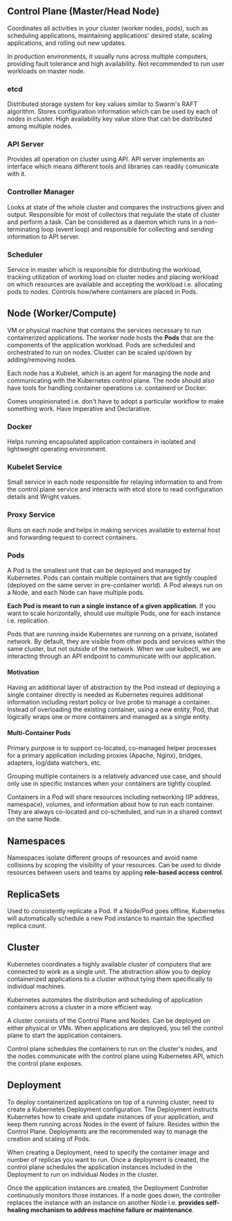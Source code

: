 ## Control Plane (Master/Head Node)

Coordinates all activities in your cluster (worker nodes, pods), such as scheduling applications, maintaining applications' desired state, scaling applications, and rolling out new updates.

In production environments, it usually runs across multiple computers, providing fault tolerance and high availability. Not recommended to run user workloads on master node.

### etcd

Distributed storage system for key values similar to Swarm's RAFT algorithm. Stores configuration information which can be used by each of nodes in cluster. High availability key value store that can be distributed among multiple nodes.

### API Server

Provides all operation on cluster using API. API server implements an interface which means different tools and libraries can readily comunicate with it.

### Controller Manager

Looks at state of the whole cluster and compares the instructions given and output. Responsible for most of collectors that regulate the state of cluster and perform a task. Can be considered as a daemon which runs in a non-terminating loop (event loop) and responsible for collecting and sending information to API server.

### Scheduler

Service in master which is responsible for distributing the workload, tracking utilization of working load on cluster nodes and placing workload on which resources are available and accepting the workload i.e. allocating pods to nodes. Controls how/where containers are placed in Pods.

## Node (Worker/Compute)

VM or physical machine that contains the services necessary to run containerized applications. The worker node hosts the **Pods** that are the components of the application workload. Pods are scheduled and orchestrated to run on nodes. Cluster can be scaled up/down by adding/removing nodes.

Each node has a Kubelet, which is an agent for managing the node and communicating with the Kubernetes control plane. The node should also have tools for handling container operations i.e. containerd or Docker.

Comes unopinionated i.e. don't have to adopt a particular workflow to make something work. Have Imperative and Declarative.

### Docker

Helps running encapsulated application containers in isolated and lightweight operating environment.

### Kubelet Service

Small service in each node responsible for relaying information to and from the control plane service and interacts with etcd store to read configuration details and Wright values.

### Proxy Service

Runs on each node and helps in making services available to external host and forwarding request to correct containers.

### Pods

A Pod is the smallest unit that can be deployed and managed by Kubernetes. Pods can contain multiple containers that are tightly coupled (deployed on the same server in pre-container world). A Pod always run on a Node, and each Node can have multiple pods.

**Each Pod is meant to run a single instance of a given application**. If you want to scale horizontally, should use multiple Pods, one for each instance i.e. replication.

Pods that are running inside Kubernetes are running on a private, isolated network. By default, they are visible from other pods and services within the same cluster, but not outside of the network. When we use kubectl, we are interacting through an API endpoint to communicate with our application.

#### Motivation

Having an additional layer of abstraction by the Pod instead of deploying a single container directly is needed as Kubernetes requires additional information including restart policy or live probe to manage a container. Instead of overloading the existing container, using a new entity, Pod, that logically wraps one or more containers and managed as a single entity.

#### Multi-Container Pods

Primary purpose is to support co-located, co-managed helper processes for a primary application including proxies (Apache, Nginx), bridges, adapters, log/data watchers, etc.

Grouping multiple containers is a relatively advanced use case, and should only use in specific instances when your containers are tightly coupled.

Containers in a Pod will share resources including networking (IP address, namespace), volumes, and information about how to run each container. They are always co-located and co-scheduled, and run in a shared context on the same Node.

## Namespaces

Namespaces isolate different groups of resources and avoid name collisions by scoping the visibility of your resources. Can be used to divide resources between users and teams by appling **role-based access control**.

## ReplicaSets

Used to consistently replicate a Pod. If a Node/Pod goes offline, Kubernetes will automatically schedule a new Pod instance to maintain the specified replica count.

## Cluster

Kubernetes coordinates a highly available cluster of computers that are connected to work as a single unit. The abstraction allow you to deploy containerized applications to a cluster without tying them specifically to individual machines.

Kubernetes automates the distribution and scheduling of application containers across a cluster in a more efficient way.

A cluster consists of the Control Plane and Nodes. Can be deployed on either physical or VMs. When applications are deployed, you tell the control plane to start the application containers.

Control plane schedules the containers to run on the cluster's nodes, and the nodes communicate with the control plane using Kubernetes API, which the control plane exposes.

## Deployment

To deploy containerized applications on top of a running cluster, need to create a Kubernetes Deployment configuration. The Deployment instructs Kubernetes how to create and update instances of your application, and keep them running across Nodes in the event of failure. Resides within the Control Plane. Deployments are the recommended way to manage the creation and scaling of Pods.

When creating a Deployment, need to specify the container image and number of replicas you want to run. Once a deployment is created, the control plane schedules the application instances included in the Deployment to run on individual Nodes in the cluster.

Once the application instances are created, the Deployment Controller continuously monitors those instances. If a node goes down, the controller replaces the instance with an instance on another Node i.e. **provides self-healing mechanism to address machine failure or maintenance**.
